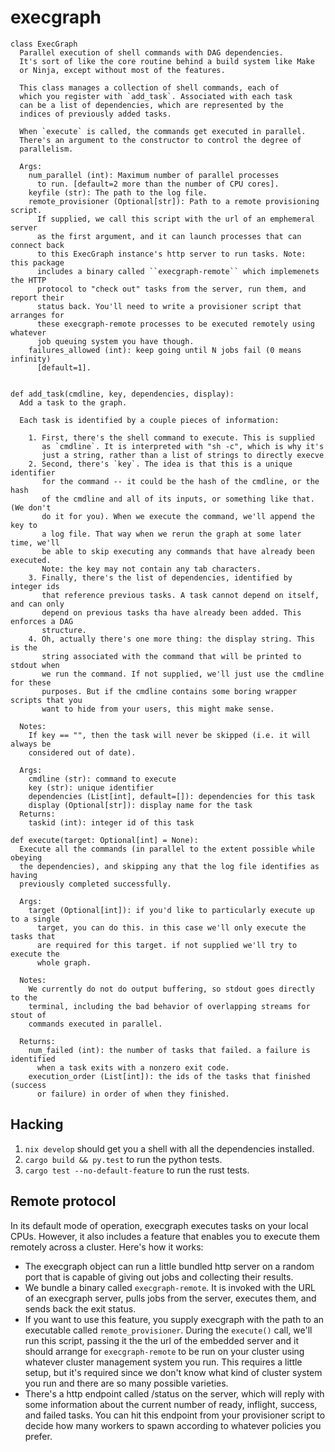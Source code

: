 # execgraph

```
class ExecGraph
  Parallel execution of shell commands with DAG dependencies.
  It's sort of like the core routine behind a build system like Make
  or Ninja, except without most of the features.

  This class manages a collection of shell commands, each of
  which you register with `add_task`. Associated with each task
  can be a list of dependencies, which are represented by the
  indices of previously added tasks.

  When `execute` is called, the commands get executed in parallel.
  There's an argument to the constructor to control the degree of
  parallelism.

  Args:
    num_parallel (int): Maximum number of parallel processes
      to run. [default=2 more than the number of CPU cores].
    keyfile (str): The path to the log file.
    remote_provisioner (Optional[str]): Path to a remote provisioning script.
      If supplied, we call this script with the url of an emphemeral server
      as the first argument, and it can launch processes that can connect back
      to this ExecGraph instance's http server to run tasks. Note: this package
      includes a binary called ``execgraph-remote`` which implemenets the HTTP
      protocol to "check out" tasks from the server, run them, and report their
      status back. You'll need to write a provisioner script that arranges for
      these execgraph-remote processes to be executed remotely using whatever
      job queuing system you have though.
    failures_allowed (int): keep going until N jobs fail (0 means infinity)
      [default=1].


def add_task(cmdline, key, dependencies, display):
  Add a task to the graph.

  Each task is identified by a couple pieces of information:

    1. First, there's the shell command to execute. This is supplied
       as `cmdline`. It is interpreted with "sh -c", which is why it's
       just a string, rather than a list of strings to directly execve
    2. Second, there's `key`. The idea is that this is a unique identifier
       for the command -- it could be the hash of the cmdline, or the hash
       of the cmdline and all of its inputs, or something like that. (We don't
       do it for you). When we execute the command, we'll append the key to
       a log file. That way when we rerun the graph at some later time, we'll
       be able to skip executing any commands that have already been executed.
       Note: the key may not contain any tab characters.
    3. Finally, there's the list of dependencies, identified by integer ids
       that reference previous tasks. A task cannot depend on itself, and can only
       depend on previous tasks tha have already been added. This enforces a DAG
       structure.
    4. Oh, actually there's one more thing: the display string. This is the
       string associated with the command that will be printed to stdout when
       we run the command. If not supplied, we'll just use the cmdline for these
       purposes. But if the cmdline contains some boring wrapper scripts that you
       want to hide from your users, this might make sense.

  Notes:
    If key == "", then the task will never be skipped (i.e. it will always be
    considered out of date).

  Args:
    cmdline (str): command to execute
    key (str): unique identifier
    dependencies (List[int], default=[]): dependencies for this task
    display (Optional[str]): display name for the task
  Returns:
    taskid (int): integer id of this task

def execute(target: Optional[int] = None):
  Execute all the commands (in parallel to the extent possible while obeying
  the dependencies), and skipping any that the log file identifies as having
  previously completed successfully.

  Args:
    target (Optional[int]): if you'd like to particularly execute up to a single
      target, you can do this. in this case we'll only execute the tasks that
      are required for this target. if not supplied we'll try to execute the
      whole graph.

  Notes:
    We currently do not do output buffering, so stdout goes directly to the
    terminal, including the bad behavior of overlapping streams for stout of
    commands executed in parallel.

  Returns:
    num_failed (int): the number of tasks that failed. a failure is identified
      when a task exits with a nonzero exit code.
    execution_order (List[int]): the ids of the tasks that finished (success
      or failure) in order of when they finished.
```

## Hacking

1. `nix develop` should get you a shell with all the dependencies installed.
2. `cargo build && py.test` to run the python tests.
3. `cargo test --no-default-feature` to run the rust tests.


## Remote protocol
In its default mode of operation, execgraph executes tasks on your local CPUs.
However, it also includes a feature that enables you to execute them remotely
across a cluster. Here's how it works:
 * The execgraph object can run a little bundled http server on a random port
   that is capable of giving out jobs and collecting their results.
 * We bundle a binary called `execgraph-remote`. It is invoked with the URL
   of an execgraph server, pulls jobs from the server, executes them, and
   sends back the exit status.
 * If you want to use this feature, you supply execgraph with the path to an
   executable called `remote_provisioner`. During the `execute()` call, we'll
   run this script, passing it the the url of the embedded server and it should
   arrange for `execgraph-remote` to be run on your cluster using whatever
   cluster management system you run. This requires a little setup, but it's
   required since we don't know what kind of cluster system you run and there are
   so many possible varieties.
 * There's a http endpoint called /status on the server, which will reply with
   some information about the current number of ready, inflight, success, and
   failed tasks. You can hit this endpoint from your provisioner script to decide
   how many workers to spawn according to whatever policies you prefer.
